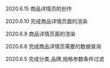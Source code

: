 2020.6.15 商品详情页的创作

2020.6.10 完成商品详情页面的渲染

2020.6.9 商品详情页面的渲染

2020.6.8 完成商品详情页需要的数据查询

2020.6.5 完成分类,品牌,规格参数条件过滤
